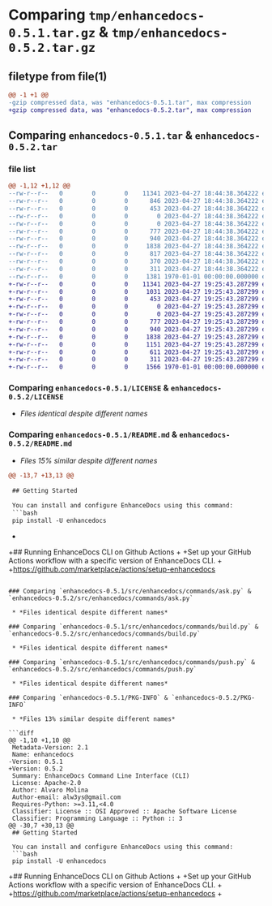 # Comparing `tmp/enhancedocs-0.5.1.tar.gz` & `tmp/enhancedocs-0.5.2.tar.gz`

## filetype from file(1)

```diff
@@ -1 +1 @@
-gzip compressed data, was "enhancedocs-0.5.1.tar", max compression
+gzip compressed data, was "enhancedocs-0.5.2.tar", max compression
```

## Comparing `enhancedocs-0.5.1.tar` & `enhancedocs-0.5.2.tar`

### file list

```diff
@@ -1,12 +1,12 @@
--rw-r--r--   0        0        0    11341 2023-04-27 18:44:38.364222 enhancedocs-0.5.1/LICENSE
--rw-r--r--   0        0        0      846 2023-04-27 18:44:38.364222 enhancedocs-0.5.1/README.md
--rw-r--r--   0        0        0      453 2023-04-27 18:44:38.364222 enhancedocs-0.5.1/pyproject.toml
--rw-r--r--   0        0        0        0 2023-04-27 18:44:38.364222 enhancedocs-0.5.1/src/enhancedocs/__init__.py
--rw-r--r--   0        0        0        0 2023-04-27 18:44:38.364222 enhancedocs-0.5.1/src/enhancedocs/commands/__init__.py
--rw-r--r--   0        0        0      777 2023-04-27 18:44:38.364222 enhancedocs-0.5.1/src/enhancedocs/commands/ask.py
--rw-r--r--   0        0        0      940 2023-04-27 18:44:38.364222 enhancedocs-0.5.1/src/enhancedocs/commands/build.py
--rw-r--r--   0        0        0     1838 2023-04-27 18:44:38.364222 enhancedocs-0.5.1/src/enhancedocs/commands/push.py
--rw-r--r--   0        0        0      817 2023-04-27 18:44:38.364222 enhancedocs-0.5.1/src/enhancedocs/config.py
--rw-r--r--   0        0        0      370 2023-04-27 18:44:38.364222 enhancedocs-0.5.1/src/enhancedocs/main.py
--rw-r--r--   0        0        0      311 2023-04-27 18:44:38.364222 enhancedocs-0.5.1/src/enhancedocs/utils.py
--rw-r--r--   0        0        0     1381 1970-01-01 00:00:00.000000 enhancedocs-0.5.1/PKG-INFO
+-rw-r--r--   0        0        0    11341 2023-04-27 19:25:43.287299 enhancedocs-0.5.2/LICENSE
+-rw-r--r--   0        0        0     1031 2023-04-27 19:25:43.287299 enhancedocs-0.5.2/README.md
+-rw-r--r--   0        0        0      453 2023-04-27 19:25:43.287299 enhancedocs-0.5.2/pyproject.toml
+-rw-r--r--   0        0        0        0 2023-04-27 19:25:43.287299 enhancedocs-0.5.2/src/enhancedocs/__init__.py
+-rw-r--r--   0        0        0        0 2023-04-27 19:25:43.287299 enhancedocs-0.5.2/src/enhancedocs/commands/__init__.py
+-rw-r--r--   0        0        0      777 2023-04-27 19:25:43.287299 enhancedocs-0.5.2/src/enhancedocs/commands/ask.py
+-rw-r--r--   0        0        0      940 2023-04-27 19:25:43.287299 enhancedocs-0.5.2/src/enhancedocs/commands/build.py
+-rw-r--r--   0        0        0     1838 2023-04-27 19:25:43.287299 enhancedocs-0.5.2/src/enhancedocs/commands/push.py
+-rw-r--r--   0        0        0     1151 2023-04-27 19:25:43.287299 enhancedocs-0.5.2/src/enhancedocs/config.py
+-rw-r--r--   0        0        0      611 2023-04-27 19:25:43.287299 enhancedocs-0.5.2/src/enhancedocs/main.py
+-rw-r--r--   0        0        0      311 2023-04-27 19:25:43.287299 enhancedocs-0.5.2/src/enhancedocs/utils.py
+-rw-r--r--   0        0        0     1566 1970-01-01 00:00:00.000000 enhancedocs-0.5.2/PKG-INFO
```

### Comparing `enhancedocs-0.5.1/LICENSE` & `enhancedocs-0.5.2/LICENSE`

 * *Files identical despite different names*

### Comparing `enhancedocs-0.5.1/README.md` & `enhancedocs-0.5.2/README.md`

 * *Files 15% similar despite different names*

```diff
@@ -13,7 +13,13 @@
 
 ## Getting Started
 
 You can install and configure EnhanceDocs using this command:
 ```bash
 pip install -U enhancedocs
 ```
+
+## Running EnhanceDocs CLI on Github Actions
+
+Set up your GitHub Actions workflow with a specific version of EnhanceDocs CLI.
+
+https://github.com/marketplace/actions/setup-enhancedocs
```

### Comparing `enhancedocs-0.5.1/src/enhancedocs/commands/ask.py` & `enhancedocs-0.5.2/src/enhancedocs/commands/ask.py`

 * *Files identical despite different names*

### Comparing `enhancedocs-0.5.1/src/enhancedocs/commands/build.py` & `enhancedocs-0.5.2/src/enhancedocs/commands/build.py`

 * *Files identical despite different names*

### Comparing `enhancedocs-0.5.1/src/enhancedocs/commands/push.py` & `enhancedocs-0.5.2/src/enhancedocs/commands/push.py`

 * *Files identical despite different names*

### Comparing `enhancedocs-0.5.1/PKG-INFO` & `enhancedocs-0.5.2/PKG-INFO`

 * *Files 13% similar despite different names*

```diff
@@ -1,10 +1,10 @@
 Metadata-Version: 2.1
 Name: enhancedocs
-Version: 0.5.1
+Version: 0.5.2
 Summary: EnhanceDocs Command Line Interface (CLI)
 License: Apache-2.0
 Author: Alvaro Molina
 Author-email: alw3ys@gmail.com
 Requires-Python: >=3.11,<4.0
 Classifier: License :: OSI Approved :: Apache Software License
 Classifier: Programming Language :: Python :: 3
@@ -30,7 +30,13 @@
 ## Getting Started
 
 You can install and configure EnhanceDocs using this command:
 ```bash
 pip install -U enhancedocs
 ```
 
+## Running EnhanceDocs CLI on Github Actions
+
+Set up your GitHub Actions workflow with a specific version of EnhanceDocs CLI.
+
+https://github.com/marketplace/actions/setup-enhancedocs
+
```

